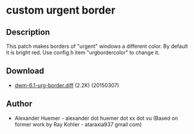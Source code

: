 # custom urgent border

## Description

This patch makes borders of "urgent" windows a different color.
By default it is bright red.
Use config.h item "urgbordercolor" to change it.

## Download

* [dwm-6.1-urg-border.diff](dwm-6.1-urg-border.diff) (2.2K) (20150307)
 
## Author

* Alexander Huemer - alexander dot huemer dot xx dot vu (Based on former work by Ray Kohler - ataraxia937 gmail com)
